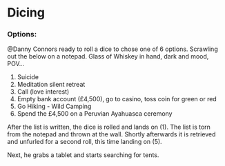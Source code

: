 # Dicing

### Options:
@Danny Connors ready to roll a dice to chose one of 6 options. Scrawling out the below on a notepad.  Glass of Whiskey in hand, dark and mood, POV...

1. Suicide
2. Meditation silent retreat
3. Call (love interest)
4. Empty bank account (£4,500), go to casino, toss coin for green or red
5. Go Hiking - Wild Camping
6. Spend the £4,500 on a Peruvian Ayahuasca ceremony

After the list is written, the dice is rolled and lands on (1). The list is torn from the notepad and thrown at the wall.  Shortly afterwards it is retrieved and unfurled for a second roll, this time landing on (5).

Next, he grabs a tablet and starts searching for tents.